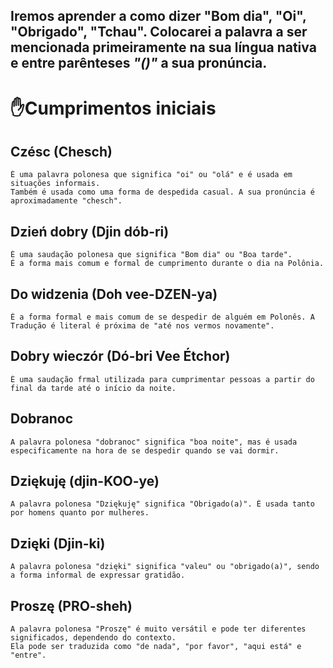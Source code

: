 ## Iremos aprender a como dizer "Bom dia", "Oi", "Obrigado", "Tchau". Colocarei a palavra a ser mencionada primeiramente na sua língua nativa e entre parênteses <i> "()" </i> a sua pronúncia. <br>

# ✋Cumprimentos iniciais

## Czésc (Chesch)
```
É uma palavra polonesa que significa "oi" ou "olá" e é usada em situações informais.
Também é usada como uma forma de despedida casual. A sua pronúncia é aproximadamente "chesch".
```
## Dzień dobry (Djin dób-ri)
```
É uma saudação polonesa que significa "Bom dia" ou "Boa tarde".
É a forma mais comum e formal de cumprimento durante o dia na Polônia.
```
## Do widzenia (Doh vee-DZEN-ya)
```
É a forma formal e mais comum de se despedir de alguém em Polonês. A Tradução é literal é próxima de "até nos vermos novamente".
```
## Dobry wieczór (Dó-bri Vee Étchor)
```
É uma saudação frmal utilizada para cumprimentar pessoas a partir do final da tarde até o início da noite.
```
## Dobranoc
```
A palavra polonesa "dobranoc" significa "boa noite", mas é usada especificamente na hora de se despedir quando se vai dormir.
```
## Dziękuję (djin-KOO-ye)
```
A palavra polonesa "Dziękuję" significa "Obrigado(a)". É usada tanto por homens quanto por mulheres.
```
## Dzięki (Djin-ki)
```
A palavra polonesa "dzięki" significa "valeu" ou "obrigado(a)", sendo a forma informal de expressar gratidão.
```
## Proszę (PRO-sheh)
```
A palavra polonesa "Proszę" é muito versátil e pode ter diferentes significados, dependendo do contexto.
Ela pode ser traduzida como "de nada", "por favor", "aqui está" e "entre".
```
